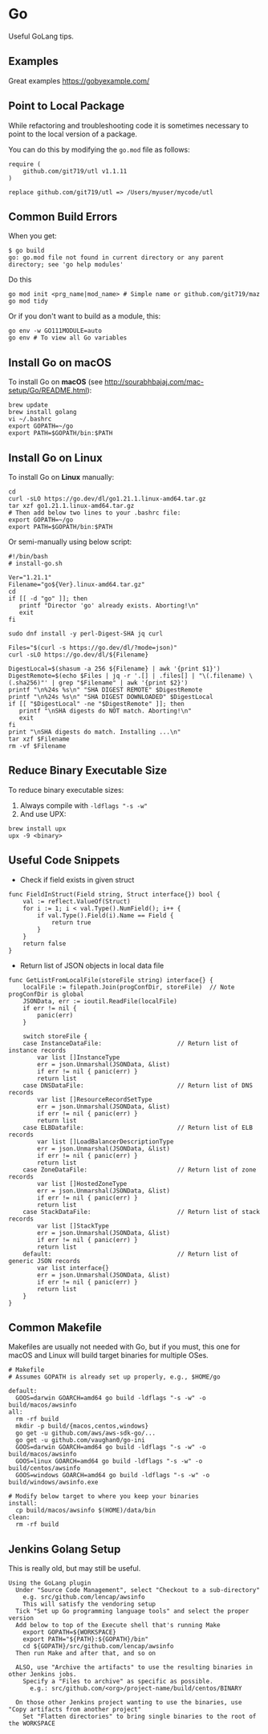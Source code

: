 # Go
Useful GoLang tips.


## Examples
Great examples <https://gobyexample.com/>

## Point to Local Package
While refactoring and troubleshooting code it is sometimes necessary to point to the local version of a package.

You can do this by modifying the `go.mod` file as follows:

```
require (
    github.com/git719/utl v1.1.11
)

replace github.com/git719/utl => /Users/myuser/mycode/utl
```

## Common Build Errors
When you get:
```
$ go build
go: go.mod file not found in current directory or any parent directory; see 'go help modules'
```
Do this
```
go mod init <prg_name|mod_name> # Simple name or github.com/git719/maz
go mod tidy
```
Or if you don't want to build as a module, this:
```
go env -w GO111MODULE=auto
go env # To view all Go variables
```


## Install Go on macOS
To install Go on **macOS** (see <http://sourabhbajaj.com/mac-setup/Go/README.html>):
```
brew update
brew install golang
vi ~/.bashrc
export GOPATH=~/go
export PATH=$GOPATH/bin:$PATH
```


## Install Go on Linux
To install Go on **Linux** manually: 

```
cd
curl -sLO https://go.dev/dl/go1.21.1.linux-amd64.tar.gz
tar xzf go1.21.1.linux-amd64.tar.gz
# Then add below two lines to your .bashrc file:
export GOPATH=~/go
export PATH=$GOPATH/bin:$PATH
```

Or semi-manually using below script: 

```
#!/bin/bash
# install-go.sh

Ver="1.21.1"
Filename="go${Ver}.linux-amd64.tar.gz"
cd
if [[ -d "go" ]]; then 
   printf "Director 'go' already exists. Aborting!\n"
   exit
fi

sudo dnf install -y perl-Digest-SHA jq curl

Files="$(curl -s https://go.dev/dl/?mode=json)"
curl -sLO https://go.dev/dl/${Filename}

DigestLocal=$(shasum -a 256 ${Filename} | awk '{print $1}')
DigestRemote=$(echo $Files | jq -r '.[] | .files[] | "\(.filename) \(.sha256)"' | grep "$Filename" | awk '{print $2}')
printf "\n%24s %s\n" "SHA DIGEST REMOTE" $DigestRemote
printf "\n%24s %s\n" "SHA DIGEST DOWNLOADED" $DigestLocal
if [[ "$DigestLocal" -ne "$DigestRemote" ]]; then
   printf "\nSHA digests do NOT match. Aborting!\n"
   exit
fi
print "\nSHA digests do match. Installing ...\n"
tar xzf $Filename
rm -vf $Filename
```

## Reduce Binary Executable Size
To reduce binary executable sizes:
1. Always compile with `-ldflags "-s -w"`
2. And use UPX:
```
brew install upx
upx -9 <binary>
```


## Useful Code Snippets

- Check if field exists in given struct
``` 
func FieldInStruct(Field string, Struct interface{}) bool {
    val := reflect.ValueOf(Struct)
    for i := 1; i < val.Type().NumField(); i++ {
        if val.Type().Field(i).Name == Field {
            return true
        }
    }
    return false
}
```

- Return list of JSON objects in local data file
```
func GetListFromLocalFile(storeFile string) interface{} {
    localFile := filepath.Join(progConfDir, storeFile)  // Note progConfDir is global
    JSONData, err := ioutil.ReadFile(localFile)
    if err != nil {
        panic(err)
    }

    switch storeFile {
    case InstanceDataFile:                     // Return list of instance records
        var list []InstanceType
        err = json.Unmarshal(JSONData, &list)
        if err != nil { panic(err) }
        return list
    case DNSDataFile:                          // Return list of DNS records
        var list []ResourceRecordSetType
        err = json.Unmarshal(JSONData, &list)
        if err != nil { panic(err) }
        return list
    case ELBDatafile:                          // Return list of ELB records
        var list []LoadBalancerDescriptionType
        err = json.Unmarshal(JSONData, &list)
        if err != nil { panic(err) }
        return list
    case ZoneDataFile:                         // Return list of zone records
        var list []HostedZoneType
        err = json.Unmarshal(JSONData, &list)
        if err != nil { panic(err) }
        return list
    case StackDataFile:                        // Return list of stack records
        var list []StackType
        err = json.Unmarshal(JSONData, &list)
        if err != nil { panic(err) }
        return list
    default:                                   // Return list of generic JSON records
        var list interface{}
        err = json.Unmarshal(JSONData, &list)
        if err != nil { panic(err) }
        return list
    }
}
```


## Common Makefile
Makefiles are usually not needed with Go, but if you must, this one for macOS and Linux will build target binaries for multiple OSes.
```
# Makefile
# Assumes GOPATH is already set up properly, e.g., $HOME/go

default:
  GOOS=darwin GOARCH=amd64 go build -ldflags "-s -w" -o build/macos/awsinfo
all:
  rm -rf build
  mkdir -p build/{macos,centos,windows}
  go get -u github.com/aws/aws-sdk-go/...
  go get -u github.com/vaughan0/go-ini
  GOOS=darwin GOARCH=amd64 go build -ldflags "-s -w" -o build/macos/awsinfo
  GOOS=linux GOARCH=amd64 go build -ldflags "-s -w" -o build/centos/awsinfo
  GOOS=windows GOARCH=amd64 go build -ldflags "-s -w" -o build/windows/awsinfo.exe

# Modify below target to where you keep your binaries
install:
  cp build/macos/awsinfo $(HOME)/data/bin
clean:
  rm -rf build
```


## Jenkins Golang Setup
This is really old, but may still be useful. 
```
Using the GoLang plugin
  Under "Source Code Management", select "Checkout to a sub-directory"
    e.g. src/github.com/lencap/awsinfo
    This will satisfy the vendoring setup
  Tick "Set up Go programming language tools" and select the proper version
  Add below to top of the Execute shell that's running Make
    export GOPATH=${WORKSPACE}
    export PATH="${PATH}:${GOPATH}/bin"
    cd ${GOPATH}/src/github.com/lencap/awsinfo
  Then run Make and after that, and so on

  ALSO, use "Archive the artifacts" to use the resulting binaries in other Jenkins jobs.
    Specify a "Files to archive" as specific as possible.
      e.g.: src/github.com/<org>/project-name/build/centos/BINARY

  On those other Jenkins project wanting to use the binaries, use "Copy artifacts from another project"
    Set "Flatten directories" to bring single binaries to the root of the WORKSPACE
```
